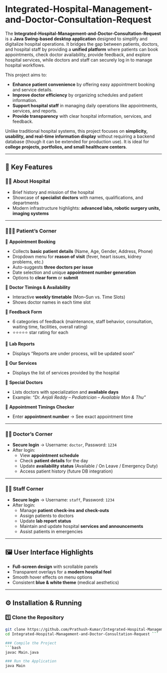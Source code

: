 # Integrated-Hospital-Management-and-Doctor-Consultation-Request

The **Integrated-Hospital-Management-and-Doctor-Consultation-Request** is a **Java Swing-based desktop application** designed to simplify and digitalize hospital operations. It bridges the gap between patients, doctors, and hospital staff by providing a **unified platform** where patients can book appointments, check doctor availability, provide feedback, and explore hospital services, while doctors and staff can securely log in to manage hospital workflows.  

This project aims to:  
- **Enhance patient convenience** by offering easy appointment booking and service details.  
- **Improve doctor efficiency** by organizing schedules and patient information.  
- **Support hospital staff** in managing daily operations like appointments, services, and reports.  
- **Provide transparency** with clear hospital information, services, and feedback.  

Unlike traditional hospital systems, this project focuses on **simplicity, usability, and real-time information display** without requiring a backend database (though it can be extended for production use). It is ideal for **college projects, portfolios, and small healthcare centers**.  

---

## 🌟 Key Features  

### 🧑‍⚕️ About Hospital  
- Brief history and mission of the hospital  
- Showcase of **specialist doctors** with names, qualifications, and departments  
- Modern infrastructure highlights: **advanced labs, robotic surgery units, imaging systems**  

---

### 👨‍👩‍👧 Patient’s Corner  
🔹 **Appointment Booking**  
- Collects **basic patient details** (Name, Age, Gender, Address, Phone)  
- Dropdown menu for **reason of visit** (fever, heart issues, kidney problems, etc.)  
- Auto-suggests **three doctors per issue**  
- Date selection and unique **appointment number generation**  
- Options to **clear form** or **submit**  

🔹 **Doctor Timings & Availability**  
- Interactive **weekly timetable** (Mon–Sun vs. Time Slots)  
- Shows doctor names in each time slot  

🔹 **Feedback Form**  
- 6 categories of feedback (maintenance, staff behavior, consultation, waiting time, facilities, overall rating)  
- ⭐⭐⭐⭐⭐ star rating for each  

🔹 **Lab Reports**  
- Displays “Reports are under process, will be updated soon”  

🔹 **Our Services**  
- Displays the list of services provided by the hospital  

🔹 **Special Doctors**  
- Lists doctors with specialization and **available days**  
- Example: *“Dr. Anjali Reddy – Pediatrician – Available Mon & Thu”*  

🔹 **Appointment Timings Checker**  
- Enter **appointment number** → See exact appointment time  

---

### 🧑‍⚕️ Doctor’s Corner  
- **Secure login** → Username: `doctor`, Password: `1234`  
- After login:  
  - View **appointment schedule**  
  - Check **patient details** for the day  
  - Update **availability status** (Available / On Leave / Emergency Duty)  
  - Access patient history (future DB integration)  

---

### 🧑‍💼 Staff Corner  
- **Secure login** → Username: `staff`, Password: `1234`  
- After login:  
  - Manage **patient check-ins and check-outs**  
  - Assign patients to doctors  
  - Update **lab report status**  
  - Maintain and update hospital **services and announcements**  
  - Assist patients in emergencies  

---

## 🖼️ User Interface Highlights  
- **Full-screen design** with scrollable panels  
- Transparent overlays for a **modern hospital feel**  
- Smooth hover effects on menu options  
- Consistent **blue & white theme** (medical aesthetics)  

---

## ⚙️ Installation & Running  

### 1️⃣ Clone the Repository  
```bash
git clone https://github.com/Prathush-Kumar/Integrated-Hospital-Management-and-Doctor-Consultation-Request.git
cd Integrated-Hospital-Management-and-Doctor-Consultation-Request ```

### Compile the Project
```bash
javac Main.java

### Run the Application
java Main
